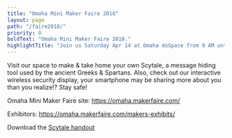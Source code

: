 ```yaml
---
title: "Omaha Mini Maker Faire 2018"
layout: page
path: "/faire2018/"
priority: 0
boldText: "Omaha Mini Maker Faire 2018."
highlightTitle: "Join us Saturday Apr 14 at Omaha doSpace from 9 AM until 4 PM."
---
```


Visit our space to make & take home your own Scytale, a message hiding tool used by the ancient Greeks & Spartans. Also, check out our interactive wireless security display, your smartphone may be sharing more about you than you realize!? Stay safe!

Omaha Mini Maker Faire site: https://omaha.makerfaire.com/

Exhibitors: https://omaha.makerfaire.com/makers-exhibits/

Download the [Scytale handout](../files/omahaminimakerfaire2018/dc402-omahamakerfaire2018-scytale.pdf)
